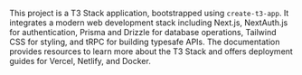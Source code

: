 This project is a T3 Stack application, bootstrapped using `create-t3-app`. It integrates a modern web development stack including Next.js, NextAuth.js for authentication, Prisma and Drizzle for database operations, Tailwind CSS for styling, and tRPC for building typesafe APIs. The documentation provides resources to learn more about the T3 Stack and offers deployment guides for Vercel, Netlify, and Docker.